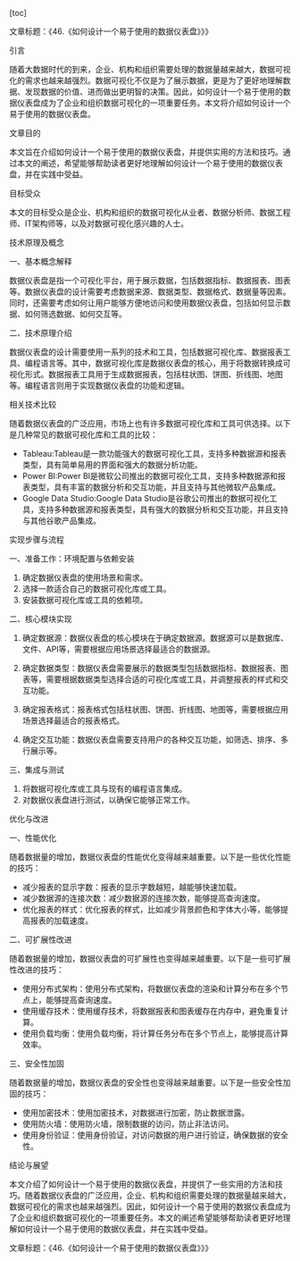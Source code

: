 
[toc]                    
                
                
文章标题：《46.《如何设计一个易于使用的数据仪表盘》》》

引言

随着大数据时代的到来，企业、机构和组织需要处理的数据量越来越大，数据可视化的需求也越来越强烈。数据可视化不仅是为了展示数据，更是为了更好地理解数据、发现数据的价值、进而做出更明智的决策。因此，如何设计一个易于使用的数据仪表盘成为了企业和组织数据可视化的一项重要任务。本文将介绍如何设计一个易于使用的数据仪表盘。

文章目的

本文旨在介绍如何设计一个易于使用的数据仪表盘，并提供实用的方法和技巧。通过本文的阐述，希望能够帮助读者更好地理解如何设计一个易于使用的数据仪表盘，并在实践中受益。

目标受众

本文的目标受众是企业、机构和组织的数据可视化从业者、数据分析师、数据工程师、IT架构师等，以及对数据可视化感兴趣的人士。

技术原理及概念

一、基本概念解释

数据仪表盘是指一个可视化平台，用于展示数据，包括数据指标、数据报表、图表等。数据仪表盘的设计需要考虑数据来源、数据类型、数据格式、数据量等因素。同时，还需要考虑如何让用户能够方便地访问和使用数据仪表盘，包括如何显示数据、如何筛选数据、如何交互等。

二、技术原理介绍

数据仪表盘的设计需要使用一系列的技术和工具，包括数据可视化库、数据报表工具、编程语言等。其中，数据可视化库是数据仪表盘的核心，用于将数据转换成可视化形式。数据报表工具用于生成数据报表，包括柱状图、饼图、折线图、地图等。编程语言则用于实现数据仪表盘的功能和逻辑。

相关技术比较

随着数据仪表盘的广泛应用，市场上也有许多数据可视化库和工具可供选择。以下是几种常见的数据可视化库和工具的比较：

- Tableau:Tableau是一款功能强大的数据可视化工具，支持多种数据源和报表类型，具有简单易用的界面和强大的数据分析功能。
- Power BI:Power BI是微软公司推出的数据可视化工具，支持多种数据源和报表类型，具有丰富的数据分析和交互功能，并且支持与其他微软产品集成。
- Google Data Studio:Google Data Studio是谷歌公司推出的数据可视化工具，支持多种数据源和报表类型，具有强大的数据分析和交互功能，并且支持与其他谷歌产品集成。

实现步骤与流程

一、准备工作：环境配置与依赖安装

1. 确定数据仪表盘的使用场景和需求。
2. 选择一款适合自己的数据可视化库或工具。
3. 安装数据可视化库或工具的依赖项。

二、核心模块实现

1. 确定数据源：数据仪表盘的核心模块在于确定数据源。数据源可以是数据库、文件、API等，需要根据应用场景选择最适合的数据源。

2. 确定数据类型：数据仪表盘需要展示的数据类型包括数据指标、数据报表、图表等，需要根据数据类型选择合适的可视化库或工具，并调整报表的样式和交互功能。

3. 确定报表格式：报表格式包括柱状图、饼图、折线图、地图等，需要根据应用场景选择最适合的报表格式。

4. 确定交互功能：数据仪表盘需要支持用户的各种交互功能，如筛选、排序、多行展示等。

三、集成与测试

1. 将数据可视化库或工具与现有的编程语言集成。
2. 对数据仪表盘进行测试，以确保它能够正常工作。

优化与改进

一、性能优化

随着数据量的增加，数据仪表盘的性能优化变得越来越重要。以下是一些优化性能的技巧：

- 减少报表的显示字数：报表的显示字数越短，越能够快速加载。
- 减少数据源的连接次数：减少数据源的连接次数，能够提高查询速度。
- 优化报表的样式：优化报表的样式，比如减少背景颜色和字体大小等，能够提高报表的加载速度。

二、可扩展性改进

随着数据量的增加，数据仪表盘的可扩展性也变得越来越重要。以下是一些可扩展性改进的技巧：

- 使用分布式架构：使用分布式架构，将数据仪表盘的渲染和计算分布在多个节点上，能够提高查询速度。
- 使用缓存技术：使用缓存技术，将数据报表和图表缓存在内存中，避免重复计算。
- 使用负载均衡：使用负载均衡，将计算任务分布在多个节点上，能够提高计算效率。

三、安全性加固

随着数据量的增加，数据仪表盘的安全性也变得越来越重要。以下是一些安全性加固的技巧：

- 使用加密技术：使用加密技术，对数据进行加密，防止数据泄露。
- 使用防火墙：使用防火墙，限制数据的访问，防止非法访问。
- 使用身份验证：使用身份验证，对访问数据的用户进行验证，确保数据的安全性。

结论与展望

本文介绍了如何设计一个易于使用的数据仪表盘，并提供了一些实用的方法和技巧。随着数据仪表盘的广泛应用，企业、机构和组织需要处理的数据量越来越大，数据可视化的需求也越来越强烈。因此，如何设计一个易于使用的数据仪表盘成为了企业和组织数据可视化的一项重要任务。本文的阐述希望能够帮助读者更好地理解如何设计一个易于使用的数据仪表盘，并在实践中受益。

文章标题：《46.《如何设计一个易于使用的数据仪表盘》》》

